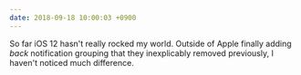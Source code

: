```yaml
---
date: 2018-09-18 10:00:03 +0900
---
```

So far iOS 12 hasn't really rocked my world. Outside of Apple finally adding _back_ notification grouping that they inexplicably removed previously, I haven't noticed much difference.
